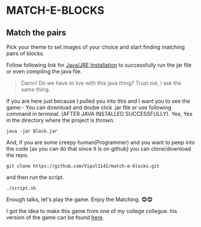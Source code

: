 
# MATCH-E-BLOCKS
## Match the pairs
Pick your theme to set images of your choice and start finding matching pairs of blocks.

Follow following link for [Java/JRE Installation](https://java.com/en/download/help/download_options.xml) to successfully run the jar file or even compiling the java file.

> Damn! Do we have to live with this java thing?
> Trust me, I ask the same thing.

If you are here just because I pulled you into this and I want you to see the game:-
You can download and doube click .jar file or use following command in terminal.
(AFTER JAVA INSTALLED SUCCESSFULLY).
Yes, Yes in the directory where the project is thrown.

    java -jar Block.jar
And, if you are some creepy human(Programmer) and you want to peep into the code [as you can do that since it is on github] you can clone/download the repo.

    git clone https://github.com/Vipul1142/match-e-blocks.git
and then run the script.

    ./script.sh
Enough talks, let's play the game.
Enjoy the Matching. **😊️😊️**

I got the idea to make this game from one of my college collegue.
his version of the game can be found [here](https://github.com/HarshSharma001/Changing-Blocks-Game).